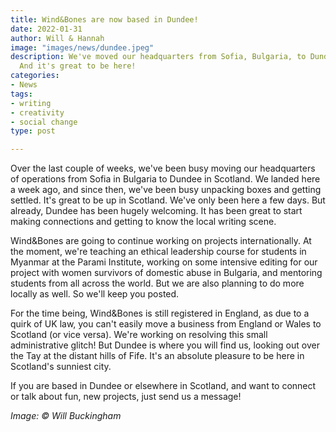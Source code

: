 ```yaml
---
title: Wind&Bones are now based in Dundee!
date: 2022-01-31
author: Will & Hannah
image: "images/news/dundee.jpeg"
description: We've moved our headquarters from Sofia, Bulgaria, to Dundee, Scotland.
  And it's great to be here!
categories:
- News
tags:
- writing
- creativity
- social change
type: post

---
```

Over the last couple of weeks, we've been busy moving our headquarters of operations from Sofia in Bulgaria to Dundee in Scotland. We landed here a week ago, and since then, we've been busy unpacking boxes and getting settled. It's great to be up in Scotland. We've only been here a few days. But already, Dundee has been hugely welcoming. It has been great to start making connections and getting to know the local writing scene.

Wind&Bones are going to continue working on projects internationally. At the moment, we're teaching an ethical leadership course for students in Myanmar at the Parami Institute, working on some intensive editing for our project with women survivors of domestic abuse in Bulgaria, and mentoring students from all across the world. But we are also planning to do more locally as well. So we'll keep you posted.

For the time being, Wind&Bones is still registered in England, as due to a quirk of UK law, you can't easily move a business from England or Wales to Scotland (or vice versa). We're working on resolving this small administrative glitch! But Dundee is where you will find us, looking out over the Tay at the distant hills of Fife. It's an absolute pleasure to be here in Scotland's sunniest city.

If you are based in Dundee or elsewhere in Scotland, and want to connect or talk about fun, new projects, just send us a message!

_Image: © Will Buckingham_